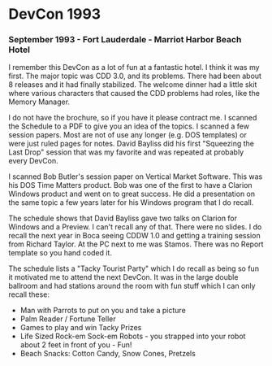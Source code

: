 #  DevCon 1993 

### September 1993 - Fort Lauderdale - Marriot Harbor Beach Hotel

I remember this DevCon as a lot of fun at a fantastic hotel. I think it was my first. The major topic was CDD 3.0, and its problems. There had been about 8 releases and it had finally stabilized. The welcome dinner had a little skit where various characters that caused the CDD problems had roles, like the Memory Manager.

I do not have the brochure, so if you have it please contract me. I scanned the Schedule to a PDF to give you an idea of the topics. I scanned a few session papers. Most are not of use any longer (e.g. DOS templates) or were just ruled pages for notes. David Bayliss did his first "Squeezing the Last Drop" session that was my favorite and was repeated at probably every DevCon.

I scanned Bob Butler's session paper on Vertical Market Software. This was his DOS Time Matters product. Bob was one of the first to have a Clarion Windows product and went on to great success. He did a presentation on the same topic a few years later for his Windows program that I do recall. 

The schedule shows that David Bayliss gave two talks on Clarion for Windows and a Preview. I can't recall any of that. There were no slides. I do recall the next year in Boca seeing CDDW 1.0 and getting a training session from Richard Taylor. At the PC next to me was Stamos. There was no Report template so you hand coded it.

The schedule lists a "Tacky Tourist Party" which I do recall as being so fun it motivated me to attend the next DevCon. It was in the large double ballroom and had stations around the room with fun stuff which I can only recall these:

* Man with Parrots to put on you and take a picture
* Palm Reader / Fortune Teller
* Games to play and win Tacky Prizes
* Life Sized Rock-em Sock-em Robots - you strapped into your robot about 2 feet in front of you - Fun! 
* Beach Snacks: Cotton Candy, Snow Cones, Pretzels


